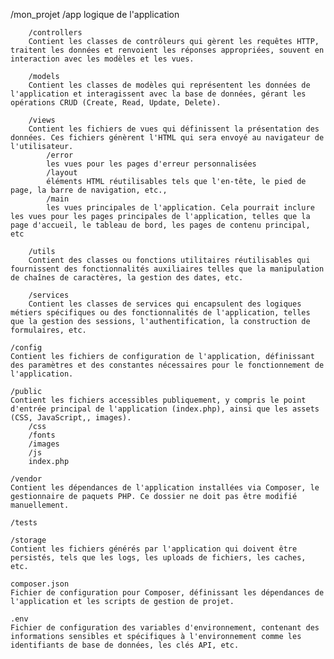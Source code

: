 /mon_projet
    /app 
    logique de l'application

        /controllers
        Contient les classes de contrôleurs qui gèrent les requêtes HTTP, traitent les données et renvoient les réponses appropriées, souvent en interaction avec les modèles et les vues.
        
        /models
        Contient les classes de modèles qui représentent les données de l'application et interagissent avec la base de données, gérant les opérations CRUD (Create, Read, Update, Delete).
        
        /views
        Contient les fichiers de vues qui définissent la présentation des données. Ces fichiers génèrent l'HTML qui sera envoyé au navigateur de l'utilisateur.
            /error
            les vues pour les pages d'erreur personnalisées
            /layout
            éléments HTML réutilisables tels que l'en-tête, le pied de page, la barre de navigation, etc.,
            /main
            les vues principales de l'application. Cela pourrait inclure les vues pour les pages principales de l'application, telles que la page d'accueil, le tableau de bord, les pages de contenu principal, etc
        
        /utils
        Contient des classes ou fonctions utilitaires réutilisables qui fournissent des fonctionnalités auxiliaires telles que la manipulation de chaînes de caractères, la gestion des dates, etc.
        
        /services
        Contient les classes de services qui encapsulent des logiques métiers spécifiques ou des fonctionnalités de l'application, telles que la gestion des sessions, l'authentification, la construction de formulaires, etc.
    
    /config
    Contient les fichiers de configuration de l'application, définissant des paramètres et des constantes nécessaires pour le fonctionnement de l'application.
    
    /public
    Contient les fichiers accessibles publiquement, y compris le point d'entrée principal de l'application (index.php), ainsi que les assets (CSS, JavaScript,, images).
        /css
        /fonts
        /images
        /js
        index.php
   
    /vendor
    Contient les dépendances de l'application installées via Composer, le gestionnaire de paquets PHP. Ce dossier ne doit pas être modifié manuellement.
    
    /tests
    
    /storage
    Contient les fichiers générés par l'application qui doivent être persistés, tels que les logs, les uploads de fichiers, les caches, etc.

    composer.json
    Fichier de configuration pour Composer, définissant les dépendances de l'application et les scripts de gestion de projet.

    .env
    Fichier de configuration des variables d'environnement, contenant des informations sensibles et spécifiques à l'environnement comme les identifiants de base de données, les clés API, etc.